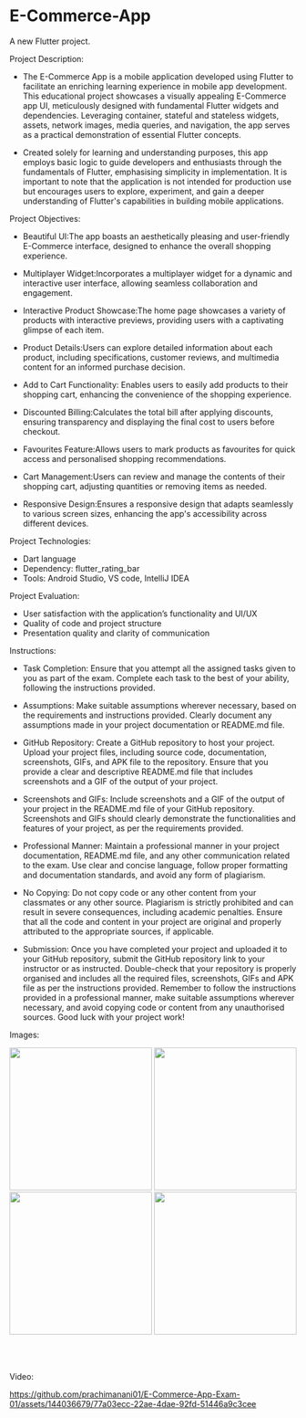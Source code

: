 # E-Commerce-App

A new Flutter project.

Project Description:

- The E-Commerce App is a mobile application developed using Flutter to
facilitate an enriching learning experience in mobile app development. This
educational project showcases a visually appealing E-Commerce app UI,
meticulously designed with fundamental Flutter widgets and dependencies.
Leveraging container, stateful and stateless widgets, assets, network images,
media queries, and navigation, the app serves as a practical demonstration of
essential Flutter concepts.

- Created solely for learning and understanding purposes, this app employs basic
logic to guide developers and enthusiasts through the fundamentals of Flutter,
emphasising simplicity in implementation. It is important to note that the
application is not intended for production use but encourages users to explore,
experiment, and gain a deeper understanding of Flutter's capabilities in building
mobile applications.

Project Objectives:

- Beautiful UI:The app boasts an aesthetically pleasing and user-friendly
E-Commerce interface, designed to enhance the overall shopping
experience.

- Multiplayer Widget:Incorporates a multiplayer widget for a dynamic and
interactive user interface, allowing seamless collaboration and
engagement.

- Interactive Product Showcase:The home page showcases a variety of
products with interactive previews, providing users with a captivating
glimpse of each item.

- Product Details:Users can explore detailed information about each
product, including specifications, customer reviews, and multimedia
content for an informed purchase decision.

- Add to Cart Functionality: Enables users to easily add products to their
shopping cart, enhancing the convenience of the shopping experience.

- Discounted Billing:Calculates the total bill after applying discounts,
ensuring transparency and displaying the final cost to users before
checkout.

- Favourites Feature:Allows users to mark products as favourites for quick
access and personalised shopping recommendations.

- Cart Management:Users can review and manage the contents of their
shopping cart, adjusting quantities or removing items as needed.

- Responsive Design:Ensures a responsive design that adapts seamlessly to
various screen sizes, enhancing the app's accessibility across different
devices.

Project Technologies:

  - Dart language
- Dependency: flutter_rating_bar
- Tools: Android Studio, VS code, IntelliJ IDEA
  
Project Evaluation: 

  - User satisfaction with the application’s functionality and UI/UX
- Quality of code and project structure
- Presentation quality and clarity of communication

Instructions:

- Task Completion: Ensure that you attempt all the assigned tasks given to
you as part of the exam. Complete each task to the best of your ability,
following the instructions provided.

- Assumptions: Make suitable assumptions wherever necessary, based on
the requirements and instructions provided. Clearly document any
assumptions made in your project documentation or README.md file.

- GitHub Repository: Create a GitHub repository to host your project.
Upload your project files, including source code, documentation,
screenshots, GIFs, and APK file to the repository. Ensure that you provide
a clear and descriptive README.md file that includes screenshots and a
GIF of the output of your project.

- Screenshots and GIFs: Include screenshots and a GIF of the output of
your project in the README.md file of your GitHub repository.
Screenshots and GIFs should clearly demonstrate the functionalities and
features of your project, as per the requirements provided.

- Professional Manner: Maintain a professional manner in your project
documentation, README.md file, and any other communication related
to the exam. Use clear and concise language, follow proper formatting and
documentation standards, and avoid any form of plagiarism.

- No Copying: Do not copy code or any other content from your classmates
or any other source. Plagiarism is strictly prohibited and can result in
severe consequences, including academic penalties. Ensure that all the
code and content in your project are original and properly attributed
to the appropriate sources, if applicable.

- Submission: Once you have completed your project and uploaded it to
your GitHub repository, submit the GitHub repository link to your
instructor or as instructed. Double-check that your repository is properly
organised and includes all the required files, screenshots, GIFs and APK
file as per the instructions provided.
Remember to follow the instructions provided in a professional manner,
make suitable assumptions wherever necessary, and avoid copying code or
content from any unauthorised sources. Good luck with your project work!

Images:

<img src ="https://github.com/prachimanani01/E-Commerce-App-Exam-01/assets/144036679/6b0c5430-a88e-4321-8e0d-06abfe785451" width=250px>
<img src ="https://github.com/prachimanani01/E-Commerce-App-Exam-01/assets/144036679/214d65fe-18cd-4210-814d-8d132b3a0e3b" width=250px>
<img src ="https://github.com/prachimanani01/E-Commerce-App-Exam-01/assets/144036679/77f02f1c-3cae-4b51-b297-92818d127173" width=250px>
<img src ="https://github.com/prachimanani01/E-Commerce-App-Exam-01/assets/144036679/bc5d3f13-5761-4d9e-a50d-2ddb1b3da566" width=250px>

<br><br>

Video:

https://github.com/prachimanani01/E-Commerce-App-Exam-01/assets/144036679/77a03ecc-22ae-4dae-92fd-51446a9c3cee




